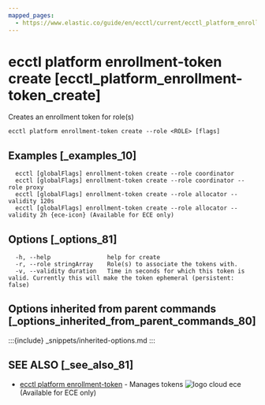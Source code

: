 ```yaml
---
mapped_pages:
  - https://www.elastic.co/guide/en/ecctl/current/ecctl_platform_enrollment-token_create.html
---
```


# ecctl platform enrollment-token create [ecctl_platform_enrollment-token_create]

Creates an enrollment token for role(s)

```
ecctl platform enrollment-token create --role <ROLE> [flags]
```


## Examples [_examples_10]

```
  ecctl [globalFlags] enrollment-token create --role coordinator
  ecctl [globalFlags] enrollment-token create --role coordinator --role proxy
  ecctl [globalFlags] enrollment-token create --role allocator --validity 120s
  ecctl [globalFlags] enrollment-token create --role allocator --validity 2h {ece-icon} (Available for ECE only)
```


## Options [_options_81]

```
  -h, --help                help for create
  -r, --role stringArray    Role(s) to associate the tokens with.
  -v, --validity duration   Time in seconds for which this token is valid. Currently this will make the token ephemeral (persistent: false)
```


## Options inherited from parent commands [_options_inherited_from_parent_commands_80]

:::{include} _snippets/inherited-options.md
:::


## SEE ALSO [_see_also_81]

* [ecctl platform enrollment-token](/reference/ecctl_platform_enrollment-token.md)	 - Manages tokens ![logo cloud ece](https://doc-icons.s3.us-east-2.amazonaws.com/logo_cloud_ece.svg "Supported on {{ece}}") (Available for ECE only)

